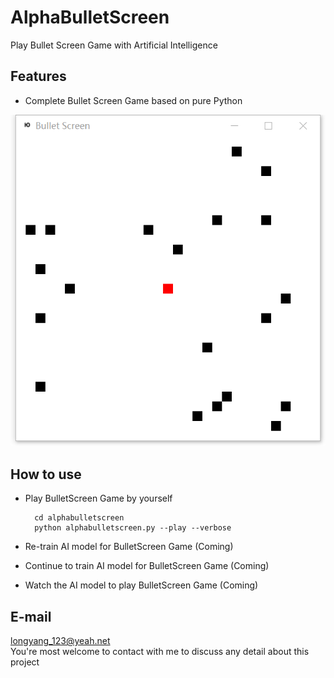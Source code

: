 # AlphaBulletScreen
Play Bullet Screen Game with Artificial Intelligence

## Features
+ Complete Bullet Screen Game based on pure Python

![](./pics/bulletscreen.png)

## How to use 
+ Play BulletScreen Game by yourself

        cd alphabulletscreen
        python alphabulletscreen.py --play --verbose

+ Re-train AI model for BulletScreen Game (Coming)
+ Continue to train AI model for BulletScreen Game (Coming)
+ Watch the AI model to play BulletScreen Game (Coming)

## E-mail
longyang_123@yeah.net  
You're most welcome to contact with me to discuss any detail about this project